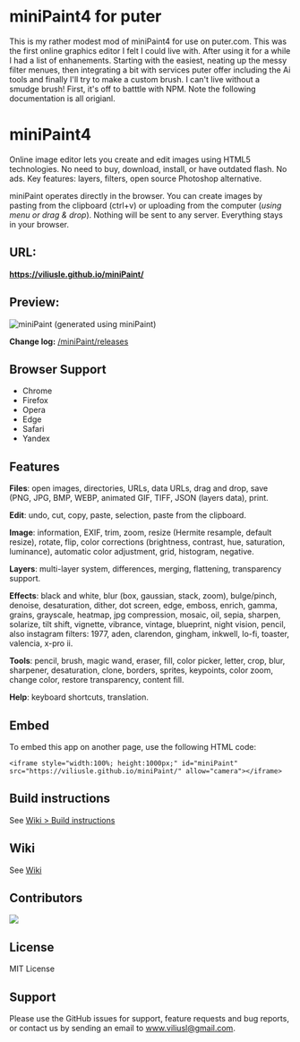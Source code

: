 # miniPaint4 for puter
This is my rather modest mod of miniPaint4 for use on puter.com. This was the first online graphics editor I felt I could live with. After using it for a while I had a list of enhanements. Starting with the easiest, neating up the messy filter menues, then integrating a bit with services puter offer including the Ai tools and finally I'll try to make a custom brush. I can't live without a smudge brush! First, it's off to batttle with NPM. Note the following documentation is all origianl. 

# miniPaint4
Online image editor lets you create and edit images using HTML5 technologies. No need to buy, download, install, or have outdated flash. No ads. Key features: layers, filters, open source Photoshop alternative.

miniPaint operates directly in the browser. You can create images by pasting from the clipboard (ctrl+v) or uploading from the computer (_using menu or drag & drop_). Nothing will be sent to any server. Everything stays in your browser. 

## URL:
**https://viliusle.github.io/miniPaint/**

## Preview:
![miniPaint](https://raw.githubusercontent.com/viliusle/miniPaint/master/images/preview.gif)
(generated using miniPaint)

**Change log:** [/miniPaint/releases](https://github.com/viliusle/miniPaint/releases)

## Browser Support
- Chrome
- Firefox
- Opera
- Edge
- Safari
- Yandex

## Features

**Files**: open images, directories, URLs, data URLs, drag and drop, save (PNG, JPG, BMP, WEBP, animated GIF, TIFF, JSON (layers data), print.

**Edit**: undo, cut, copy, paste, selection, paste from the clipboard.

**Image**: information, EXIF, trim, zoom, resize (Hermite resample, default resize), rotate, flip, color corrections (brightness, contrast, hue, saturation, luminance), automatic color adjustment, grid, histogram, negative.

**Layers**: multi-layer system, differences, merging, flattening, transparency support.

**Effects**: black and white, blur (box, gaussian, stack, zoom), bulge/pinch, denoise, desaturation, dither, dot screen, edge, emboss, enrich, gamma, grains, grayscale, heatmap, jpg compression, mosaic, oil, sepia, sharpen, solarize, tilt shift, vignette, vibrance, vintage, blueprint, night vision, pencil, also instagram filters: 1977, aden, clarendon, gingham, inkwell, lo-fi, toaster, valencia, x-pro ii.

**Tools**: pencil, brush, magic wand, eraser, fill, color picker, letter, crop, blur, sharpener, desaturation, clone, borders, sprites, keypoints, color zoom, change color, restore transparency, content fill. 

**Help**: keyboard shortcuts, translation.

## Embed
To embed this app on another page, use the following HTML code:

    <iframe style="width:100%; height:1000px;" id="miniPaint" src="https://viliusle.github.io/miniPaint/" allow="camera"></iframe>

## Build instructions
See [Wiki > Build instructions](https://github.com/viliusle/miniPaint/wiki/Build-instructions)

## Wiki
See [Wiki](https://github.com/viliusle/miniPaint/wiki)

## Contributors
<a align="center" href="https://github.com/viliusle/miniPaint/graphs/contributors">
  <img src="https://contrib.rocks/image?repo=viliusle/miniPaint" />
</a>

## License
MIT License

## Support
Please use the GitHub issues for support, feature requests and bug reports, or contact us by sending an email to www.viliusl@gmail.com.

